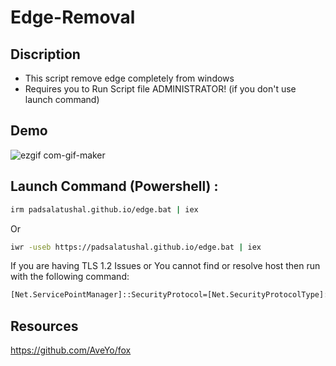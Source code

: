 # Edge-Removal

## Discription
- This script remove edge completely from windows
- Requires you to Run Script file ADMINISTRATOR! (if you don't use launch command)

## Demo
![ezgif com-gif-maker](https://user-images.githubusercontent.com/57517785/200296891-13b724e5-e3c4-4224-9d32-d3eb9a59ab9d.gif)

## Launch Command (Powershell) :
```bash
irm padsalatushal.github.io/edge.bat | iex
```
Or
```bash
iwr -useb https://padsalatushal.github.io/edge.bat | iex
```

If you are having TLS 1.2 Issues or You cannot find or resolve host then run with the following command:

```bash
[Net.ServicePointManager]::SecurityProtocol=[Net.SecurityProtocolType]::Tls12;iex(New-Object Net.WebClient).DownloadString('https://raw.githubusercontent.com/padsalatushal/Edge-Removal/main/Edge_Removal.bat')
```

## Resources 

https://github.com/AveYo/fox
